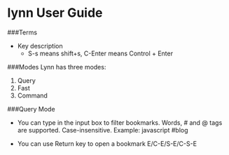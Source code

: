 lynn User Guide
===

###Terms
- Key description
	* S-s means shift+s, C-Enter means Control + Enter

###Modes
Lynn has three modes: 
1. Query
2. Fast
3. Command

###Query Mode
- You can type in the input box to filter bookmarks.
Words, # and @ tags are supported.
Case-insensitive.
Example: javascript #blog

- You can use Return key to open a bookmark
	E/C-E/S-E/C-S-E
